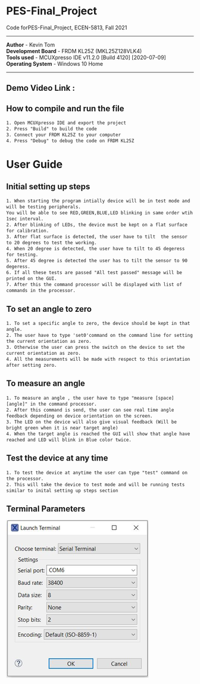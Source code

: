 # PES-Final_Project
Code forPES-Final_Project, ECEN-5813,  Fall 2021
****************************************************************************************************************   
**Author**            - Kevin Tom  
**Development Board** - FRDM KL25Z (MKL25Z128VLK4)  
**Tools used**        - MCUXpresso IDE v11.2.0 [Build 4120] [2020-07-09]      
**Operating System**  - Windows 10 Home  
****************************************************************************************************************

## Demo Video Link : 

## How to compile and run the file    
    1. Open MCUXpresso IDE and export the project 
    2. Press "Build" to build the code 
    3. Connect your FRDM KL25Z to your computer
    4. Press "Debug" to debug the code on FRDM KL25Z
    
# User Guide

## Initial setting up steps
    1. When starting the program intially device will be in test mode and will be testing peripherals.  
    You will be able to see RED,GREEN,BLUE,LED blinking in same order wtih 1sec interval.
    2. After blinking of LEDs, the device must be kept on a flat surface for calibration.
    3. After flat surface is detected, the user have to tilt  the sensor to 20 degrees to test the working.
    4. When 20 degree is detected, the user have to tilt to 45 degeress for testing.
    5. After 45 degree is detected the user has to tilt the sensor to 90 degeress.
    6. If all these tests are passed "All test passed" message will be printed on the GUI.
    7. After this the command processor will be displayed with list of commands in the processor.
    
## To set an angle to zero
    1. To set a specific angle to zero, the device should be kept in that angle.
    2. The user have to type 'set0'command on the command line for setting the current orientation as zero.
    3. Otherwise the user can press the switch on the device to set the current orientation as zero.
    4. All the measurements will be made with respect to this orientation after setting zero.
    
## To measure an angle
    1. To measure an angle , the user have to type "measure [space] [angle]" in the command processor.
    2. After this command is send, the user can see real time angle feedback depending on device orientation on the screen.
    3. The LED on the device will also give visual feedback (Will be bright green when it is near target angle)
    4. When the target angle is reached the GUI will show that angle have reached and LED will blink in Blue color twice.
    
## Test the device at any time
    1. To test the device at anytime the user can type "test" command on the processor.
    2. This will take the device to test mode and will be running tests similar to inital setting up steps section
    
    
## Terminal Parameters    
 ![Terminal_Parametrs](/Screenshots/Connection_Parameters.JPG)   
